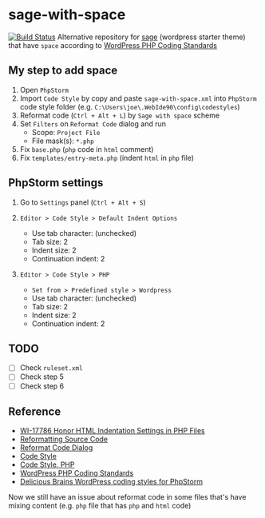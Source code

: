 # sage-with-space
[![Build Status](https://travis-ci.org/jojoee/sage-with-space.svg)](https://travis-ci.org/jojoee/sage-with-space)
Alternative repository for [sage](https://github.com/roots/sage) (wordpress starter theme) that have `space` according to [WordPress PHP Coding Standards](https://make.wordpress.org/core/handbook/best-practices/coding-standards/php/)

## My step to add space
1. Open `PhpStorm`
2. Import `Code Style` by copy and paste `sage-with-space.xml` into `PhpStorm` code style folder (e.g. `C:\Users\joe\.WebIde90\config\codestyles`)
3. Reformat code (`Ctrl + Alt + L`) by `Sage with space` scheme
4. Set `Filters` on `Reformat Code` dialog and run
    - Scope: `Project File`
    - File mask(s): `*.php`
5. Fix `base.php` (`php` code in `html` comment)
6. Fix `templates/entry-meta.php` (indent `html` in `php` file)

## PhpStorm settings
1. Go to `Settings` panel (`Ctrl + Alt + S`)
2. `Editor > Code Style > Default Indent Options`
    - Use tab character: (unchecked)
    - Tab size: 2
    - Indent size: 2
    - Continuation indent: 2

3. `Editor > Code Style > PHP`
    - `Set from > Predefined style > Wordpress`
    - Use tab character: (unchecked)
    - Tab size: 2
    - Indent size: 2
    - Continuation indent: 2

## TODO
- [ ] Check `ruleset.xml`
- [ ] Check step 5
- [ ] Check step 6

## Reference
- [WI-17786 Honor HTML Indentation Settings in PHP Files](https://youtrack.jetbrains.com/issue/WI-17786)
- [Reformatting Source Code](https://www.jetbrains.com/phpstorm/help/reformatting-source-code.html)
- [Reformat Code Dialog](https://www.jetbrains.com/phpstorm/help/reformat-code-dialog.html)
- [Code Style](https://www.jetbrains.com/phpstorm/help/code-style.html)
- [Code Style. PHP](https://www.jetbrains.com/phpstorm/help/code-style-php.html)
- [WordPress PHP Coding Standards](https://codex.wordpress.org/WordPress_Coding_Standards)
- [Delicious Brains WordPress coding styles for PhpStorm](https://github.com/deliciousbrains/wp-phpstorm-code-styles)

Now we still have an issue about reformat code in some files that's have mixing content (e.g. `php` file that has `php` and `html` code)
